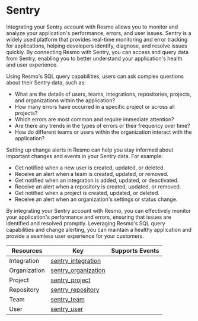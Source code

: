 Sentry
======
Integrating your Sentry account with Resmo allows you to monitor and analyze your application's performance, errors, and user issues. Sentry is a widely used platform that provides real-time monitoring and error tracking for applications, helping developers identify, diagnose, and resolve issues quickly. By connecting Resmo with Sentry, you can access and query data from Sentry, enabling you to better understand your application's health and user experience.

Using Resmo's SQL query capabilities, users can ask complex questions about their Sentry data, such as:

* What are the details of users, teams, integrations, repositories, projects, and organizations within the application?
* How many errors have occurred in a specific project or across all projects?
* Which errors are most common and require immediate attention?
* Are there any trends in the types of errors or their frequency over time?
* How do different teams or users within the organization interact with the application?

Setting up change alerts in Resmo can help you stay informed about important changes and events in your Sentry data. For example:

* Get notified when a new user is created, updated, or deleted.
* Receive an alert when a team is created, updated, or removed.
* Get notified when an integration is added, updated, or deactivated.
* Receive an alert when a repository is created, updated, or removed.
* Get notified when a project is created, updated, or deleted.
* Receive an alert when an organization's settings or status change.

By integrating your Sentry account with Resmo, you can effectively monitor your application's performance and errors, ensuring that issues are identified and resolved promptly. Leveraging Resmo's SQL query capabilities and change alerting, you can maintain a healthy application and provide a seamless user experience for your customers.

| **Resources** | **Key**                                         | **Supports Events** |
| ------------- | ----------------------------------------------- | ------------------- |
| Integration   | [sentry\_integration](sentry\_integration.md)   |                     |
| Organization  | [sentry\_organization](sentry\_organization.md) |                     |
| Project       | [sentry\_project](sentry\_project.md)           |                     |
| Repository    | [sentry\_repository](sentry\_repository.md)     |                     |
| Team          | [sentry\_team](sentry\_team.md)                 |                     |
| User          | [sentry\_user](sentry\_user.md)                 |                     |
